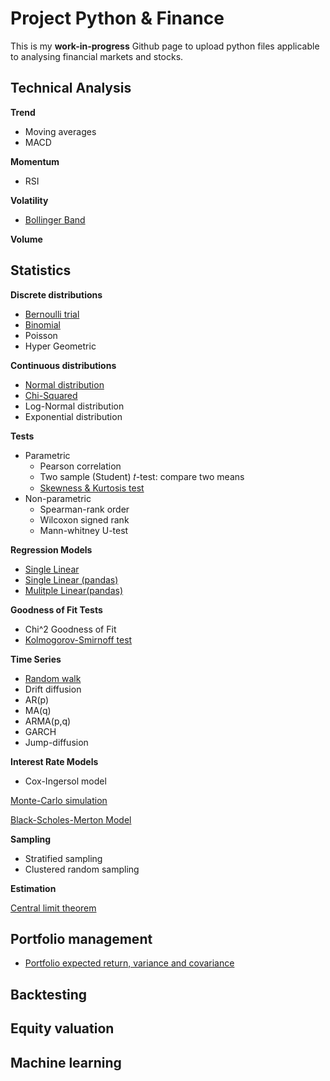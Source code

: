 # Project Python & Finance

This is my **work-in-progress** Github page to upload python files applicable to analysing financial markets and stocks.

## Technical Analysis
**Trend**

  - Moving averages
  - MACD
  
**Momentum**

  - RSI
  
**Volatility**

  - [Bollinger Band](https://github.com/BRushmere/Finance-Models/blob/master/Bollinger_band.ipynb)

**Volume**
  
## Statistics

**Discrete distributions**

- [Bernoulli trial](https://github.com/BRushmere/BRushmere.github.io/blob/master/Bernoulli_trial.ipynb)
- [Binomial](https://github.com/BRushmere/BRushmere.github.io/blob/master/Binomial.py)
- Poisson
- Hyper Geometric

**Continuous distributions**

- [Normal distribution](https://github.com/BRushmere/BRushmere.github.io/blob/master/Normal_distribution.ipynb)
- [Chi-Squared](https://github.com/BRushmere/BRushmere.github.io/blob/master/ChiSquared.ipynb)
- Log-Normal distribution
- Exponential distribution

**Tests**

- Parametric
  - Pearson correlation
  - Two sample (Student) 𝑡-test: compare two means
  - [Skewness & Kurtosis test](https://github.com/BRushmere/BRushmere.github.io/blob/master/Skewness%20%26%20Kurtosis.ipynb)
- Non-parametric
  - Spearman-rank order
  - Wilcoxon signed rank
  - Mann-whitney U-test

**Regression Models**

- [Single Linear](https://github.com/BRushmere/BRushmere.github.io/blob/master/Simple%20Regression%20Model.py)
- [Single Linear (pandas)](https://github.com/BRushmere/BRushmere.github.io/blob/master/LinRegression%20Pandas.py)
- [Mulitple Linear(pandas)](https://github.com/BRushmere/BRushmere.github.io/blob/master/Multiple%20regression%20(pandas).py)

**Goodness of Fit Tests**

- Chi^2 Goodness of Fit 
- [Kolmogorov-Smirnoff test](https://github.com/BRushmere/BRushmere.github.io/blob/master/Kolmogorov-Smirnoff%20test.py)

**Time Series**

- [Random walk](https://github.com/BRushmere/BRushmere.github.io/blob/master/Random%20walk.ipynb)
- Drift diffusion
- AR(p)
- MA(q)
- ARMA(p,q)
- GARCH
- Jump-diffusion

**Interest Rate Models**
- Cox-Ingersol model

[Monte-Carlo simulation](https://github.com/BRushmere/BRushmere.github.io/blob/master/MonteCarlo.ipynb)

[Black-Scholes-Merton Model](https://github.com/BRushmere/BRushmere.github.io/blob/master/BSM_call.py)

**Sampling**
- Stratified sampling
- Clustered random sampling

**Estimation**

[Central limit theorem](https://github.com/BRushmere/BRushmere.github.io/blob/master/Central%20limit%20theorem.ipynb)

## Portfolio management
- [Portfolio expected return, variance and covariance](https://github.com/BRushmere/BRushmere.github.io/blob/master/Std%26Variance%26%20Covariance.ipynb)

## Backtesting

## Equity valuation

## Machine learning
